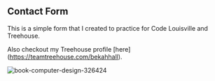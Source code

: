 ## Contact Form

This is a simple form that I created to practice for Code Louisville and Treehouse.

Also checkout my Treehouse profile [here] (https://teamtreehouse.com/bekahhall).

![book-computer-design-326424](https://user-images.githubusercontent.com/39419194/51086175-15d9f800-1711-11e9-908b-cbe4160565a7.jpg)


